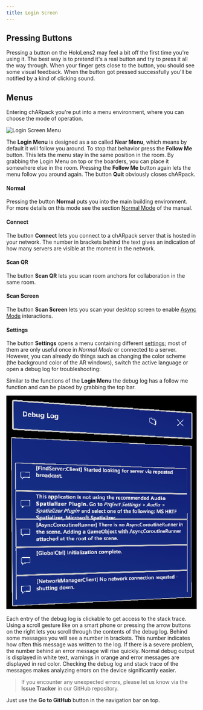 ```yaml
---
title: Login Screen
---
```


## Pressing Buttons
Pressing a button on the HoloLens2 may feel a bit off the first time you're using it.
The best way is to pretend it's a real button and try to press it all the way through.
When your finger gets close to the button, you should see some visual feedback.
When the button got pressed successfully you'll be notified by a kind of clicking sound.


## Menus
Entering chARpack you're put into a menu environment, where you can choose the mode of operation.

<img src="/images/manual/login_menu.png" alt="Login Screen Menu" class="mx-auto max-w-md" />

The **Login Menu** is designed as a so called **Near Menu**, which means by default it will follow you around.
To stop that behavior press the **Follow Me** button.
This lets the menu stay in the same position in the room.
By grabbing the Login Menu on top or the boarders, you can place it somewhere else in the room.
Pressing the **Follow Me** button again lets the menu follow you around again.
The button **Quit** obviously closes chARpack.

#### Normal
Pressing the button **Normal** puts you into the main building environment.
For more details on this mode see the section [Normal Mode](/manual/02-normal_mode) of the manual.

#### Connect
The button **Connect** lets you connect to a chARpack server that is hosted in your network.
The number in brackets behind the text gives an indication of how many servers are visible at the moment in the network.

#### Scan QR
The button **Scan QR** lets you scan room anchors for collaboration in the same room.

#### Scan Screen
The button **Scan Screen** lets you scan your desktop screen to enable <a data-sveltekit-reload href="/manual/04-async_mode/00-general">Async Mode</a> interactions.

#### Settings
The button **Settings** opens a menu containing different <a data-sveltekit-reload href="/manual/02-normal_mode/02-settings">settings</a>; 
most of them are only useful once in *Normal Mode* or connected to a server.
However, you can already do things such as changing the color scheme (the background color of the AR windows), switch the active language or
open a debug log for troubleshooting:

Similar to the functions of the **Login Menu** the debug log has a follow me function and can be placed by grabbing the top bar.

<img src="/images/manual/debug_log.png" alt="Debug Log" class="mx-auto max-w-sm" />

Each entry of the debug log is clickable to get access to the stack trace.
Using a scroll gesture like on a smart phone or pressing the arrow buttons on the right lets you scroll through the contents of the debug log.
Behind some messages you will see a number in brackets.
This number indicates how often this message was written to the log.
If there is a severe problem, the number behind an error message will rise quickly.
Normal debug output is displayed in white text, warnings in orange and error messages are displayed in red color.
Checking the debug log and stack trace of the messages makes analyzing errors on the device significantly easier.

> If you encounter any unexpected errors, please let us know via the **Issue Tracker** in our GitHub repository.

Just use the **Go to GitHub** button in the navigation bar on top.